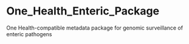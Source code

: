 # One_Health_Enteric_Package
One Health-compatible metadata package for genomic surveillance of enteric pathogens
